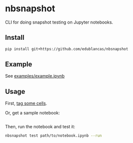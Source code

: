 # nbsnapshot

CLI for doing snapshot testing on Jupyter notebooks.

## Install

```sh
pip install git+https://github.com/edublancas/nbsnapshot
```

## Example

See [examples/example.ipynb](examples/example.ipynb)

## Usage

First, [tag some cells](https://papermill.readthedocs.io/en/latest/usage-parameterize.html). 

Or, get a sample notebook:

```sh
```

Then, run the notebook and test it:

```sh
nbsnapshot test path/to/notebook.ipynb --run
```
